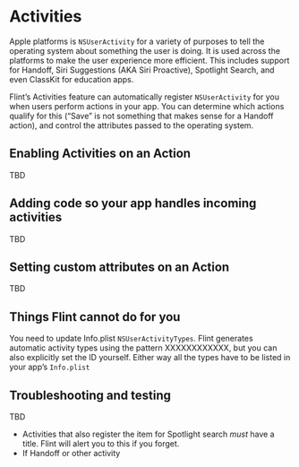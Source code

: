 # Activities

Apple platforms is `NSUserActivity` for a variety of purposes to tell the operating system about something the user is doing. It is used across the platforms to make the user experience more efficient. This includes support for Handoff, Siri Suggestions (AKA Siri Proactive), Spotlight Search, and even ClassKit for education apps.

Flint’s Activities feature can automatically register `NSUserActivity` for you when users perform actions in your app. You can determine which actions qualify for this (“Save” is not something that makes sense for a Handoff action), and control the attributes passed to the operating system.

## Enabling Activities on an Action

TBD

## Adding code so your app handles incoming activities

TBD

## Setting custom attributes on an Action

TBD

## Things Flint cannot do for you

You need to update Info.plist `NSUserActivityTypes`. Flint generates automatic activity types using the pattern XXXXXXXXXXXX, but you can also explicitly set the ID yourself. Either way all the types have to be listed in your app’s `Info.plist`

## Troubleshooting and testing

TBD

* Activities that also register the item for Spotlight search *must* have a title. Flint will alert you to this if you forget.
* If Handoff or other activity
